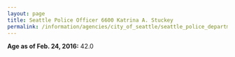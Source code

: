 ```yaml
---
layout: page
title: Seattle Police Officer 6600 Katrina A. Stuckey
permalink: /information/agencies/city_of_seattle/seattle_police_department/copbook/6600/
---
```


**Age as of Feb. 24, 2016:** 42.0
